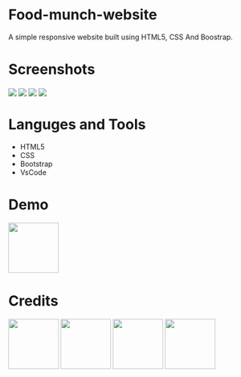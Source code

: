 # Food-munch-website
A simple responsive website built using HTML5, CSS And Boostrap.

# Screenshots

<img align="center" src="https://telegra.ph/file/708638cd216293f687e75.png" w="100">
<img align="center" src="https://telegra.ph/file/45df07be9a63d06f63599.png" w="100">
<img align="center" src="https://telegra.ph/file/56b9e57014e9e2ac7e399.png" w="100">
<img align="center" src="https://telegra.ph/file/b004f80081843e44f3d26.png" w="100">


# Languges and Tools

- HTML5
- CSS
- Bootstrap
- VsCode

# Demo
<p><a href="http://foodmunchamol.ccbp.tech"> <img src="https://img.shields.io/badge/Click%20Here-black?style=for-the-badge" width="100""/></a></p>

# Credits
  <a href="https://github.com/AmolAdhude/AmolAdhude"><img src="https://img.shields.io/badge/GitHub-100000?style=for-the-badge&logo=github&logoColor=white" width="100"/></a>
  <img src="https://img.shields.io/badge/HTML5-E34F26?style=for-the-badge&logo=html5&logoColor=white" width="100"/>
  <img src="https://img.shields.io/badge/CSS3-1572B6?style=for-the-badge&logo=css3&logoColor=white" width="100"/>
  <img src="https://img.shields.io/badge/Bootstrap-563D7C?style=for-the-badge&logo=bootstrap&logoColor=white" width="100"/>
  
  
